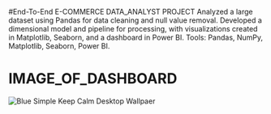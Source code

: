 #End-To-End E-COMMERCE DATA_ANALYST PROJECT
Analyzed a large dataset using Pandas for data cleaning and null value removal. Developed a dimensional model and pipeline for processing, with visualizations created in Matplotlib, Seaborn, and a dashboard in Power BI. Tools: Pandas, NumPy, Matplotlib, Seaborn, Power BI.

# IMAGE_OF_DASHBOARD
 
![Blue Simple Keep Calm Desktop Wallpaer](https://github.com/user-attachments/assets/1461cb3f-5fe6-4104-965f-b29452abcc6d)
